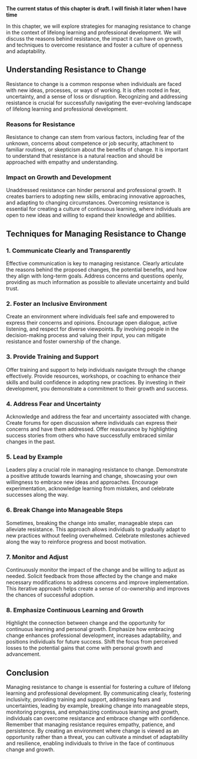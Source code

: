 **The current status of this chapter is draft. I will finish it later when I have time**

In this chapter, we will explore strategies for managing resistance to change in the context of lifelong learning and professional development. We will discuss the reasons behind resistance, the impact it can have on growth, and techniques to overcome resistance and foster a culture of openness and adaptability.

Understanding Resistance to Change
----------------------------------

Resistance to change is a common response when individuals are faced with new ideas, processes, or ways of working. It is often rooted in fear, uncertainty, and a sense of loss or disruption. Recognizing and addressing resistance is crucial for successfully navigating the ever-evolving landscape of lifelong learning and professional development.

### Reasons for Resistance

Resistance to change can stem from various factors, including fear of the unknown, concerns about competence or job security, attachment to familiar routines, or skepticism about the benefits of change. It is important to understand that resistance is a natural reaction and should be approached with empathy and understanding.

### Impact on Growth and Development

Unaddressed resistance can hinder personal and professional growth. It creates barriers to adopting new skills, embracing innovative approaches, and adapting to changing circumstances. Overcoming resistance is essential for creating a culture of continuous learning, where individuals are open to new ideas and willing to expand their knowledge and abilities.

Techniques for Managing Resistance to Change
--------------------------------------------

### 1. Communicate Clearly and Transparently

Effective communication is key to managing resistance. Clearly articulate the reasons behind the proposed changes, the potential benefits, and how they align with long-term goals. Address concerns and questions openly, providing as much information as possible to alleviate uncertainty and build trust.

### 2. Foster an Inclusive Environment

Create an environment where individuals feel safe and empowered to express their concerns and opinions. Encourage open dialogue, active listening, and respect for diverse viewpoints. By involving people in the decision-making process and valuing their input, you can mitigate resistance and foster ownership of the change.

### 3. Provide Training and Support

Offer training and support to help individuals navigate through the change effectively. Provide resources, workshops, or coaching to enhance their skills and build confidence in adopting new practices. By investing in their development, you demonstrate a commitment to their growth and success.

### 4. Address Fear and Uncertainty

Acknowledge and address the fear and uncertainty associated with change. Create forums for open discussion where individuals can express their concerns and have them addressed. Offer reassurance by highlighting success stories from others who have successfully embraced similar changes in the past.

### 5. Lead by Example

Leaders play a crucial role in managing resistance to change. Demonstrate a positive attitude towards learning and change, showcasing your own willingness to embrace new ideas and approaches. Encourage experimentation, acknowledge learning from mistakes, and celebrate successes along the way.

### 6. Break Change into Manageable Steps

Sometimes, breaking the change into smaller, manageable steps can alleviate resistance. This approach allows individuals to gradually adapt to new practices without feeling overwhelmed. Celebrate milestones achieved along the way to reinforce progress and boost motivation.

### 7. Monitor and Adjust

Continuously monitor the impact of the change and be willing to adjust as needed. Solicit feedback from those affected by the change and make necessary modifications to address concerns and improve implementation. This iterative approach helps create a sense of co-ownership and improves the chances of successful adoption.

### 8. Emphasize Continuous Learning and Growth

Highlight the connection between change and the opportunity for continuous learning and personal growth. Emphasize how embracing change enhances professional development, increases adaptability, and positions individuals for future success. Shift the focus from perceived losses to the potential gains that come with personal growth and advancement.

Conclusion
----------

Managing resistance to change is essential for fostering a culture of lifelong learning and professional development. By communicating clearly, fostering inclusivity, providing training and support, addressing fears and uncertainties, leading by example, breaking change into manageable steps, monitoring progress, and emphasizing continuous learning and growth, individuals can overcome resistance and embrace change with confidence. Remember that managing resistance requires empathy, patience, and persistence. By creating an environment where change is viewed as an opportunity rather than a threat, you can cultivate a mindset of adaptability and resilience, enabling individuals to thrive in the face of continuous change and growth.
